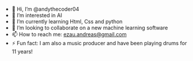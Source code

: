 - 👋 Hi, I’m @andythecoder04
- 👀 I’m interested in AI
- 🌱 I’m currently learning Html, Css and python
- 💞️ I’m looking to collaborate on a new machine learning software
- 📫 How to reach me: ezau.andreas@gmail.com
- ⚡ Fun fact: I am also a music producer and have been playing drums for 11 years!

<!---
andythecoder04/andythecoder04 is a ✨ special ✨ repository because its `README.md` (this file) appears on your GitHub profile.
You can click the Preview link to take a look at your changes.
--->
